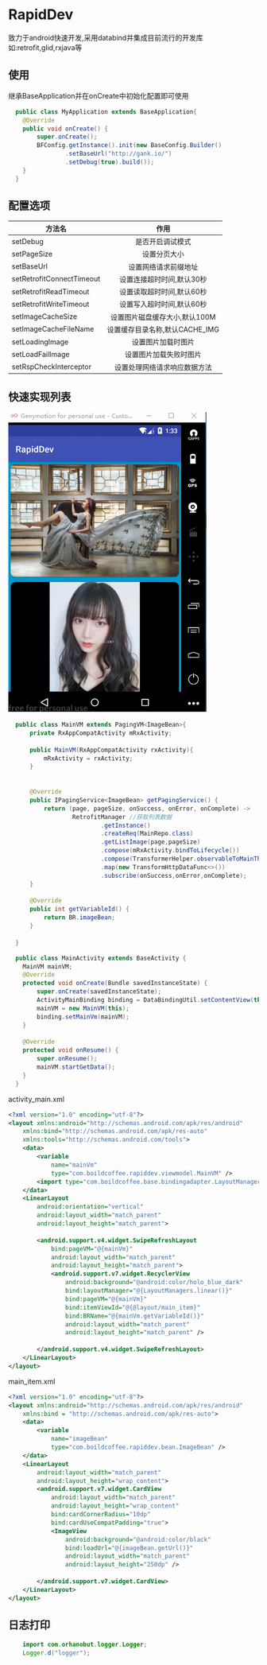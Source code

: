 # RapidDev

  致力于android快速开发,采用databind并集成目前流行的开发库如:retrofit,glid,rxjava等

## 使用

继承BaseApplication并在onCreate中初始化配置即可使用

```java
  public class MyApplication extends BaseApplication{
    @Override
    public void onCreate() {
        super.onCreate();
        BFConfig.getInstance().init(new BaseConfig.Builder()
                .setBaseUrl("http://gank.io/")
                .setDebug(true).build());
    }
  }
```

## 配置选项

| 方法名                     | 作用 |
| -                         | :-:  |
| setDebug                  | 是否开启调试模式 |
| setPageSize               | 设置分页大小 |
| setBaseUrl                | 设置网络请求前缀地址 |
| setRetrofitConnectTimeout | 设置连接超时时间,默认30秒 |
| setRetrofitReadTimeout    | 设置读取超时时间,默认60秒 |
| setRetrofitWriteTimeout   | 设置写入超时时间,默认60秒 |
| setImageCacheSize         | 设置图片磁盘缓存大小,默认100M |
| setImageCacheFileName     | 设置缓存目录名称,默认CACHE_IMG |
| setLoadingImage           | 设置图片加载时图片 |
| setLoadFailImage          | 设置图片加载失败时图片 |
| setRspCheckInterceptor    | 设置处理网络请求响应数据方法 |

## 快速实现列表

![test.gif](
https://github.com/aii1991/AndroidRapidDev/blob/master/app/gif/test.gif)

```java
  public class MainVM extends PagingVM<ImageBean>{
      private RxAppCompatActivity mRxActivity;

      public MainVM(RxAppCompatActivity rxActivity){
          mRxActivity = rxActivity;
      }


      @Override
      public IPagingService<ImageBean> getPagingService() {
          return (page, pageSize, onSuccess, onError, onComplete) ->
                  RetrofitManager //获取列表数据
                          .getInstance()
                          .createReq(MainRepo.class)
                          .getListImage(page,pageSize)
                          .compose(mRxActivity.bindToLifecycle())
                          .compose(TransformerHelper.observableToMainThreadTransformer())
                          .map(new TransformHttpDataFunc<>())
                          .subscribe(onSuccess,onError,onComplete);
      }

      @Override
      public int getVariableId() {
          return BR.imageBean;
      }

  }
```

```java
  public class MainActivity extends BaseActivity {
    MainVM mainVM;
    @Override
    protected void onCreate(Bundle savedInstanceState) {
        super.onCreate(savedInstanceState);
        ActivityMainBinding binding = DataBindingUtil.setContentView(this, R.layout.activity_main);
        mainVM = new MainVM(this);
        binding.setMainVm(mainVM);
    }

    @Override
    protected void onResume() {
        super.onResume();
        mainVM.startGetData();
    }
  }
```

activity_main.xml

```xml
<?xml version="1.0" encoding="utf-8"?>
<layout xmlns:android="http://schemas.android.com/apk/res/android"
    xmlns:bind="http://schemas.android.com/apk/res-auto"
    xmlns:tools="http://schemas.android.com/tools">
    <data>
        <variable
            name="mainVm"
            type="com.boildcoffee.rapiddev.viewmodel.MainVM" />
        <import type="com.boildcoffee.base.bindingadapter.LayoutManagers" />
    </data>
    <LinearLayout
        android:orientation="vertical"
        android:layout_width="match_parent"
        android:layout_height="match_parent">

        <android.support.v4.widget.SwipeRefreshLayout
            bind:pageVM="@{mainVm}"
            android:layout_width="match_parent"
            android:layout_height="match_parent">
            <android.support.v7.widget.RecyclerView
                android:background="@android:color/holo_blue_dark"
                bind:layoutManager="@{LayoutManagers.linear()}"
                bind:pageVM="@{mainVm}"
                bind:itemViewId="@{@layout/main_item}"
                bind:BRName="@{mainVm.getVariableId()}"
                android:layout_width="match_parent"
                android:layout_height="match_parent" />

        </android.support.v4.widget.SwipeRefreshLayout>
    </LinearLayout>
</layout>
```

main_item.xml

```xml
<?xml version="1.0" encoding="utf-8"?>
<layout xmlns:android="http://schemas.android.com/apk/res/android"
    xmlns:bind = "http://schemas.android.com/apk/res-auto">
    <data>
        <variable
            name="imageBean"
            type="com.boildcoffee.rapiddev.bean.ImageBean" />
    </data>
    <LinearLayout
        android:layout_width="match_parent"
        android:layout_height="wrap_content">
        <android.support.v7.widget.CardView
            android:layout_width="match_parent"
            android:layout_height="wrap_content"
            bind:cardCornerRadius="10dp"
            bind:cardUseCompatPadding="true">
            <ImageView
                android:background="@android:color/black"
                bind:loadUrl="@{imageBean.getUrl()}"
                android:layout_width="match_parent"
                android:layout_height="250dp" />

        </android.support.v7.widget.CardView>
    </LinearLayout>
</layout>
```

## 日志打印

```java
    import com.orhanobut.logger.Logger;
    Logger.d("logger");
```
